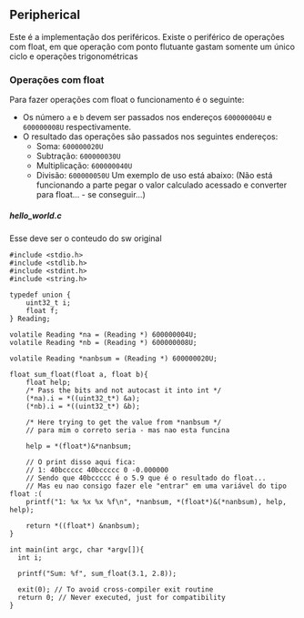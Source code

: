 ## Peripherical
Este é a implementação dos periféricos.
Existe o periférico de operações com float, em que operação com ponto flutuante gastam somente um único ciclo e operações trigonométricas

### Operações com float
Para fazer operações com float o funcionamento é o seguinte:
 - Os número `a` e `b` devem ser passados nos endereços `600000004U` e `600000008U` respectivamente.
 - O resultado das operações são passados nos seguintes endereços:
     - Soma: `600000020U`
     - Subtração: `600000030U`
     - Multiplicação: `600000040U`
     - Divisão: `600000050U`
Um exemplo de uso está abaixo: (Não está funcionando a parte pegar o valor calculado acessado e converter para float... - se conseguir...)

##### hello_world.c
Esse deve ser o conteudo do sw original
```
#include <stdio.h>
#include <stdlib.h>
#include <stdint.h>
#include <string.h>

typedef union {
    uint32_t i;
    float f;
} Reading;

volatile Reading *na = (Reading *) 600000004U;
volatile Reading *nb = (Reading *) 600000008U;

volatile Reading *nanbsum = (Reading *) 600000020U;

float sum_float(float a, float b){
    float help;
    /* Pass the bits and not autocast it into int */
    (*na).i = *((uint32_t*) &a);
    (*nb).i = *((uint32_t*) &b);

    /* Here trying to get the value from *nanbsum */
    // para mim o correto seria - mas nao esta funcina

    help = *(float*)&*nanbsum;

    // O print disso aqui fica:
    // 1: 40bccccc 40bccccc 0 -0.000000
    // Sendo que 40bccccc é o 5.9 que é o resultado do float...
    // Mas eu nao consigo fazer ele "entrar" em uma variável do tipo float :(
    printf("1: %x %x %x %f\n", *nanbsum, *(float*)&(*nanbsum), help, help);

    return *((float*) &nanbsum);
}

int main(int argc, char *argv[]){
  int i;

  printf("Sum: %f", sum_float(3.1, 2.8));

  exit(0); // To avoid cross-compiler exit routine
  return 0; // Never executed, just for compatibility
}
```
